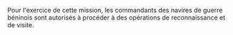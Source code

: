 Pour l'exercice de cette mission, les commandants des navires de guerre béninois sont autorisés à procéder à des opérations de reconnaissance et de visite.